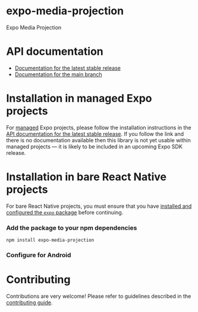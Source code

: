 # expo-media-projection

Expo Media Projection

# API documentation

- [Documentation for the latest stable release](https://docs.expo.dev/versions/latest/sdk/media-projection/)
- [Documentation for the main branch](https://docs.expo.dev/versions/unversioned/sdk/media-projection/)

# Installation in managed Expo projects

For [managed](https://docs.expo.dev/archive/managed-vs-bare/) Expo projects, please follow the installation instructions in the [API documentation for the latest stable release](#api-documentation). If you follow the link and there is no documentation available then this library is not yet usable within managed projects &mdash; it is likely to be included in an upcoming Expo SDK release.

# Installation in bare React Native projects

For bare React Native projects, you must ensure that you have [installed and configured the `expo` package](https://docs.expo.dev/bare/installing-expo-modules/) before continuing.

### Add the package to your npm dependencies

```
npm install expo-media-projection
```

### Configure for Android





# Contributing

Contributions are very welcome! Please refer to guidelines described in the [contributing guide]( https://github.com/expo/expo#contributing).
